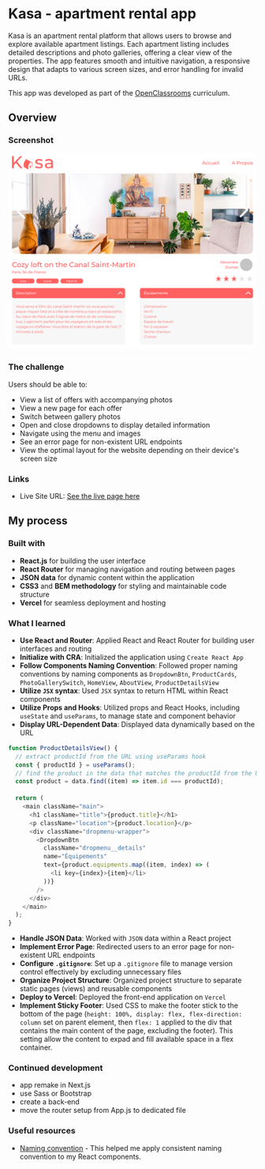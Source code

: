 # Kasa - apartment rental app

Kasa is an apartment rental platform that allows users to browse and explore available apartment listings. Each apartment listing includes detailed descriptions and photo galleries, offering a clear view of the properties. The app features smooth and intuitive navigation, a responsive design that adapts to various screen sizes, and error handling for invalid URLs.

This app was developed as part of the [OpenClassrooms](https://openclassrooms.com/) curriculum.

## Overview

### Screenshot

![](/assets/screenshot.png)

### The challenge

Users should be able to:

- View a list of offers with accompanying photos
- View a new page for each offer
- Switch between gallery photos
- Open and close dropdowns to display detailed information
- Navigate using the menu and images
- See an error page for non-existent URL endpoints
- View the optimal layout for the website depending on their device's screen size

### Links

- Live Site URL: [See the live page here](https://kasa-app-five.vercel.app/)

## My process

### Built with

- **React.js** for building the user interface
- **React Router** for managing navigation and routing between pages
- **JSON data** for dynamic content within the application
- **CSS3** and **BEM methodology** for styling and maintainable code structure
- **Vercel** for seamless deployment and hosting

### What I learned

- **Use React and Router**: Applied React and React Router for building user interfaces and routing
- **Initialize with CRA**: Initialized the application using `Create React App`
- **Follow Components Naming Convention**: Followed proper naming conventions by naming components as
  `DropdownBtn`, `ProductCards`, `PhotoGallerySwitch`, `HomeView`, `AboutView`, `ProductDetailsView`
- **Utilize `JSX` syntax**: Used `JSX` syntax to return HTML within React components
- **Utilize Props and Hooks**: Utilized props and React Hooks, including `useState` and `useParams`, to manage state and component behavior
- **Display URL-Dependent Data**: Displayed data dynamically based on the URL

```javascript
function ProductDetailsView() {
  // extract productId from the URL using useParams hook
  const { productId } = useParams();
  // find the product in the data that matches the productId from the URL
  const product = data.find((item) => item.id === productId);

  return (
    <main className="main">
      <h1 className="title">{product.title}</h1>
      <p className="location">{product.location}</p>
      <div className="dropmenu-wrapper">
        <DropdownBtn
          className="dropmenu__details"
          name="Équipements"
          text={product.equipments.map((item, index) => (
            <li key={index}>{item}</li>
          ))}
        />
      </div>
    </main>
  );
}
```

- **Handle JSON Data**: Worked with `JSON` data within a React project
- **Implement Error Page**: Redirected users to an error page for non-existent URL endpoints
- **Configure `.gitignore`**: Set up a `.gitignore` file to manage version control effectively by excluding unnecessary files
- **Organize Project Structure**: Organized project structure to separate static pages (views) and reusable components
- **Deploy to Vercel**: Deployed the front-end application on `Vercel`
- **Implement Sticky Footer**: Used CSS to make the footer stick to the bottom of the page (`height: 100%, display: flex, flex-direction: column` set on parent element, then `flex: 1` applied to the div that contains the main content of the page, excluding the footer). This setting allow the content to expad and fill available space in a flex container.

### Continued development

- app remake in Next.js
- use Sass or Bootstrap
- create a back-end
- move the router setup from App.js to dedicated file

### Useful resources

- [Naming convention](https://medium.com/@wittydeveloper/react-components-naming-convention-%EF%B8%8F-b50303551505) - This helped me apply consistent naming convention to my React components.
